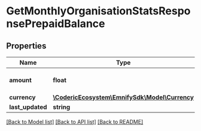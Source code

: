 # GetMonthlyOrganisationStatsResponsePrepaidBalance

## Properties
Name | Type | Description | Notes
------------ | ------------- | ------------- | -------------
**amount** | **float** | Remaining prepaid balance | [optional] 
**currency** | [**\CodericEcosystem\EmnifySdk\Model\Currency**](Currency.md) |  | [optional] 
**last_updated** | **string** |  | [optional] 

[[Back to Model list]](../../README.md#documentation-for-models) [[Back to API list]](../../README.md#documentation-for-api-endpoints) [[Back to README]](../../README.md)

